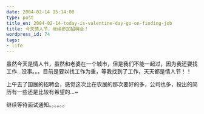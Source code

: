 ```yaml
---
date: 2004-02-14 15:14:00
type: post
title_en: 2004-02-14-today-is-valentine-day-go-on-finding-job
title: 今天情人节，继续参加招聘会！
wordpress_id: 74
tags:
- life
---
```


虽然今天是情人节，虽然和老婆在一个城市，但是我们不能一起过，因为我还要找工作...没事。。。目前是要以找工作为重，等我找到了工作，天天都是情人节！！  
  
上午去了国展的招聘会，感觉这次比在农展的那次要好的多，公司也多，投出的简历有一些还是比较有希望的...~  
  
继续等待面试通知。。。。。。
